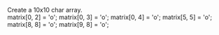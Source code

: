 Create a 10x10 char array. <br>
    matrix[0, 2] = 'o';
    matrix[0, 3] = 'o';
    matrix[0, 4] = 'o';
    matrix[5, 5] = 'o';
    matrix[8, 8] = 'o';
    matrix[9, 8] = 'o';
